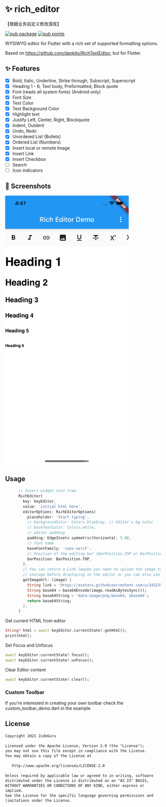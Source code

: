 # ✨ rich_editor
【根据业务自定义修改源库】

[![pub package](https://img.shields.io/pub/v/rich_editor.svg)](https://pub.dartlang.org/packages/rich_editor)
[![pub points](https://badges.bar/rich_editor/pub%20points)](https://pub.dev/packages/rich_editor/score)

WYSIWYG editor for Flutter with a rich set of supported formatting options.

Based on https://github.com/dankito/RichTextEditor, but for Flutter.

## ✨ Features

- [x] Bold, Italic, Underline, Strike through, Subscript, Superscript
- [x] Heading 1 - 6, Text body, Preformatted, Block quote
- [x] Font (reads all system fonts) (Android only)
- [x] Font Size
- [x] Text Color
- [x] Text Background Color
- [x] Highlight text
- [x] Justify Left, Center, Right, Blockquote
- [x] Indent, Outdent
- [x] Undo, Redo
- [x] Unordered List (Bullets)
- [x] Ordered List (Numbers)
- [x] Insert local or remote Image
- [x] Insert Link
- [x] Insert Checkbox
- [ ] Search
- [ ] Icon indicators

## 📸 Screenshots

<img src="https://github.com/JideGuru/rich_editor/raw/master/res/1.png" width="400">

## Usage

```dart
      // Insert widget into tree
      RichEditor(
        key: keyEditor,
        value: 'initial html here',
        editorOptions: RichEditorOptions(
          placeholder: 'Start typing',
          // backgroundColor: Colors.blueGrey, // Editor's bg color
          // baseTextColor: Colors.white,
          // editor padding
          padding: EdgeInsets.symmetric(horizontal: 5.0),
          // font name
          baseFontFamily: 'sans-serif',
          // Position of the editing bar (BarPosition.TOP or BarPosition.BOTTOM)
          barPosition: BarPosition.TOP,
        ),
        // You can return a Link (maybe you need to upload the image to your
        // storage before displaying in the editor or you can also use base64
        getImageUrl: (image) {
          String link = 'https://avatars.githubusercontent.com/u/24323581?v=4';
          String base64 = base64Encode(image.readAsBytesSync());
          String base64String = 'data:image/png;base64, $base64';
          return base64String;
        },
      )
```

Get current HTML from editor

```dart
String? html = await keyEditor.currentState?.getHtml();
print(html);
```

Set Focus and Unfocus

```dart
await keyEditor.currentState?.focus();
await keyEditor.currentState?.unFocus();
```

Clear Editor content

```dart
await keyEditor.currentState?.clear();
```

### Custom Toolbar

If you're interested in creating your own toolbar check the
custom_toolbar_demo.dart in the example

## License

    Copyright 2021 JideGuru

    Licensed under the Apache License, Version 2.0 (the "License");
    you may not use this file except in compliance with the License.
    You may obtain a copy of the License at

       http://www.apache.org/licenses/LICENSE-2.0

    Unless required by applicable law or agreed to in writing, software
    distributed under the License is distributed on an "AS IS" BASIS,
    WITHOUT WARRANTIES OR CONDITIONS OF ANY KIND, either express or implied.
    See the License for the specific language governing permissions and
    limitations under the License.
